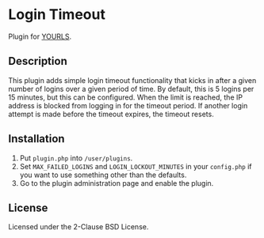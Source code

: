 Login Timeout
====================

Plugin for [YOURLS](http://yourls.org).


Description
-----------

This plugin adds simple login timeout functionality that kicks in after a given number of logins over a given period of time. By default, this is 5 logins per 15 minutes, but this can be configured. When the limit is reached, the IP address is blocked from logging in for the timeout period. If another login attempt is made before the timeout expires, the timeout resets.

Installation
------------
1. Put `plugin.php` into `/user/plugins`.
2. Set `MAX_FAILED_LOGINS` and `LOGIN_LOCKOUT_MINUTES` in your `config.php` if you want to use something other than the defaults.
3. Go to the plugin administration page and enable the plugin.

License
------------
Licensed under the 2-Clause BSD License.
